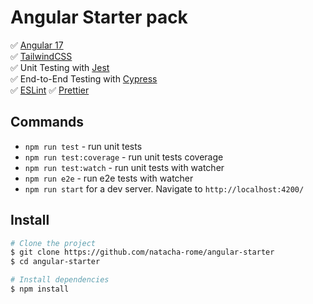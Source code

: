 # Angular Starter pack

✅ [Angular 17](https://angular.io/)  
✅ [TailwindCSS](https://tailwindcss.com/)  
✅ Unit Testing with [Jest](https://jestjs.io/)  
✅ End-to-End Testing with [Cypress](https://www.cypress.io/)  
✅ [ESLint](https://eslint.org/)
✅ [Prettier](https://prettier.io/)

## Commands

- `npm run test` - run unit tests
- `npm run test:coverage`  - run unit tests coverage
- `npm run test:watch` - run unit tests with watcher
- `npm run e2e` - run e2e tests with watcher
- `npm run start` for a dev server. Navigate to `http://localhost:4200/`

## Install 

```bash
# Clone the project
$ git clone https://github.com/natacha-rome/angular-starter
$ cd angular-starter

# Install dependencies
$ npm install
```

